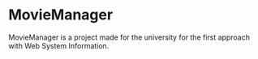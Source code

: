 # MovieManager
MovieManager is a project made for the university for the first approach with Web System Information.
